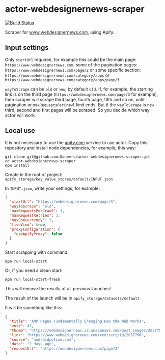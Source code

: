 # actor-webdesignernews-scraper

[![Build Status](https://travis-ci.com/Ganevru/actor-webdesignernews-scraper.svg?branch=master)](https://travis-ci.com/Ganevru/actor-webdesignernews-scraper)

Scraper for www.webdesignernews.com, using Apify.

## Input settings

Only `startUrl` required, for example this could be the main page: `https://www.webdesignernews.com`, some of the pagination pages: `https://www.webdesignernews.com/page/2` or some specific section: `https://www.webdesignernews.com/category/apps` or `https://www.webdesignernews.com/category/apps/page/3`

`wayToScrape` can be `old` or `new`, by default `old`. If, for example, the starting link is on the third page (`https://webdesignernews.com/page/3` for example), then scraper will scrape third page, fourth page, fifth and so on, until pagination or `maxRequestsPerCrawl` limit ends. But if the `wayToScrape` is `new` - third, second and first pages will be scraped. So you decide which way actor will work.

## Local use

It is not necessary to use the [apify.com](https://apify.com) service to use actor. Copy this repository and install node dependencies, for example, this way:

```
git clone git@github.com:Ganevru/actor-webdesignernews-scraper.git
cd actor-webdesignernews-scraper
npm install
```

Create in the root of project: `apify_storage/key_value_stores/default/INPUT.json`

In `INPUT.json`, write your settings, for example:

```json
{
  "startUrl": "https://webdesignernews.com/page/3",
  "wayToScrape": "old",
  "maxRequestsPerCrawl": 3,
  "maxRequestRetries": 3,
  "maxConcurrency": 3,
  "liveView": true,
  "proxyConfiguration": {
    "useApifyProxy": false
  }
}
```

Start scrapping with command:

```
npm run local-start
```

Or, if you need a clean start:

```
npm run local-start-fresh
```

This will remove the results of all previous launches!

The result of the launch will be in `apify_storage/datasets/default`

It will be something like this:

```json
{
  "title": "AMP Pages Fundamentally Changing How the Web Works",
  "vote": 47,
  "thumb": "https://webdesignernews.s3.amazonaws.com/post_images/2657750/vlcsnap-2019-04-17-00h58m00s057-728x407-1d95-140x112.jpg",
  "link": "https://www.webdesignernews.com/redirect/id/2657750",
  "source": "androidpolice.com",
  "date": "2 days ago",
  "requestUrl": "https://webdesignernews.com/page/3"
}
```
